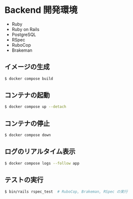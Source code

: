 # Backend 開発環境
- Ruby
- Ruby on Rails
- PostgreSQL
- RSpec
- RuboCop
- Brakeman

## イメージの生成
```sh
$ docker compose build
```

## コンテナの起動
```sh
$ docker compose up --detach
```

## コンテナの停止
```sh
$ docker compose down
```

## ログのリアルタイム表示
```sh
$ docker compose logs --follow app
```

## テストの実行
```sh
$ bin/rails rspec_test  # RuboCop, Brakeman, RSpec の実行
```
